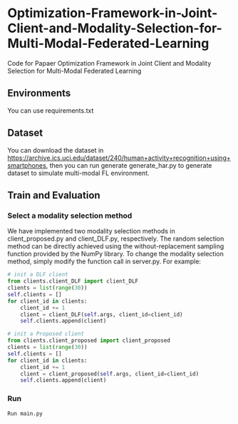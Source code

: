 # Optimization-Framework-in-Joint-Client-and-Modality-Selection-for-Multi-Modal-Federated-Learning
Code for Papaer Optimization Framework in Joint Client and Modality Selection for Multi-Modal Federated Learning

## Environments
You can use requirements.txt

## Dataset
You can download the dataset in https://archive.ics.uci.edu/dataset/240/human+activity+recognition+using+smartphones, then you can run generate generate_har.py to generate dataset to simulate multi-modal FL environment.

## Train and Evaluation

### Select a modality selection method
We have implemented two modality selection methods in client_proposed.py and client_DLF.py, respectively. The random selection method can be directly achieved using the without-replacement sampling function provided by the NumPy library. To change the modality selection method, simply modify the function call in server.py. For example:

```python
# init a DLF client
from clients.client_DLF import client_DLF
clients = list(range(30))
self.clients = []
for client_id in clients:
    client_id += 1
    client = client_DLF(self.args, client_id=client_id)
    self.clients.append(client)
```

```python
# init a Proposed client
from clients.client_proposed import client_proposed
clients = list(range(30))
self.clients = []
for client_id in clients:
    client_id += 1
    client = client_proposed(self.args, client_id=client_id)
    self.clients.append(client)
```

### Run
```python
Run main.py
```
